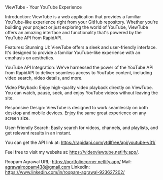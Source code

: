 ViewTube - Your YouTube Experience

Introduction:
ViewTube is a web application that provides a familiar YouTube-like experience right from your GitHub repository. Whether you're building your project or just exploring the world of YouTube, ViewTube offers an amazing interface and functionality that's powered by the YouTube API from RapidAPI.

Features:
Stunning UI: ViewTube offers a sleek and user-friendly interface. It's designed to provide a familiar YouTube-like experience with an emphasis on aesthetics.

YouTube API Integration: We've harnessed the power of the YouTube API from RapidAPI to deliver seamless access to YouTube content, including video search, video details, and more.

Video Playback: Enjoy high-quality video playback directly on ViewTube. You can watch, pause, seek, and enjoy YouTube videos without leaving the site.

Responsive Design: ViewTube is designed to work seamlessly on both desktop and mobile devices. Enjoy the same great experience on any screen size.

User-Friendly Search: Easily search for videos, channels, and playlists, and get relevant results in an instant.

You can get the API link at: https://rapidapi.com/ytdlfree/api/youtube-v31/

Feel free to visit my website at: https://videoviewtube.netlify.app/.

Roopam Agrawal 
URL: https://portfoliocorner.netlify.app/ 
Mail: agrawalroopam438@gmail.com 
LinkedIn: https://www.linkedin.com/in/roopam-agrawal-923627202/
